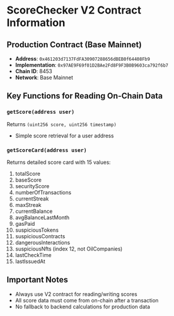 # ScoreChecker V2 Contract Information

## Production Contract (Base Mainnet)
- **Address**: `0x461203d7137FdFA30907288656dBEB0f64408Fb9`
- **Implementation**: `0x97AE9F69f01D2BAe2Fd8F9F3B0B9603ca792f6b7`
- **Chain ID**: 8453
- **Network**: Base Mainnet

## Key Functions for Reading On-Chain Data

### `getScore(address user)` 
Returns `(uint256 score, uint256 timestamp)`
- Simple score retrieval for a user address

### `getScoreCard(address user)`
Returns detailed score card with 15 values:
1. totalScore
2. baseScore
3. securityScore
4. numberOfTransactions
5. currentStreak
6. maxStreak
7. currentBalance
8. avgBalanceLastMonth
9. gasPaid
10. suspiciousTokens
11. suspiciousContracts
12. dangerousInteractions
13. suspiciousNfts (index 12, not OilCompanies)
14. lastCheckTime
15. lastIssuedAt

## Important Notes
- Always use V2 contract for reading/writing scores
- All score data must come from on-chain after a transaction
- No fallback to backend calculations for production data
